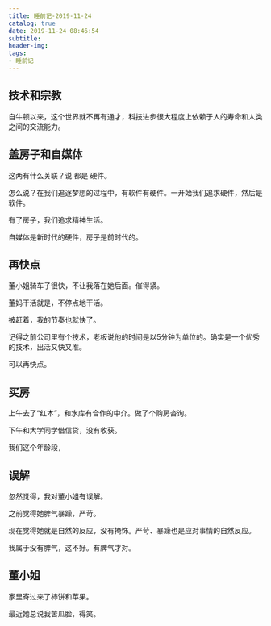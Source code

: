 ```yaml
---
title: 睡前记-2019-11-24
catalog: true
date: 2019-11-24 08:46:54
subtitle:
header-img:
tags:
- 睡前记
---
```


## 技术和宗教

自牛顿以来，这个世界就不再有通才，科技进步很大程度上依赖于人的寿命和人类之间的交流能力。


## 盖房子和自媒体

这两有什么关联？说 都是 硬件。

怎么说？在我们追逐梦想的过程中，有软件有硬件。一开始我们追求硬件，然后是软件。

有了房子，我们追求精神生活。

自媒体是新时代的硬件，房子是前时代的。

## 再快点

董小姐骑车子很快，不让我落在她后面。催得紧。

董妈干活就是，不停点地干活。

被赶着，我的节奏也就快了。

记得之前公司里有个技术，老板说他的时间是以5分钟为单位的。确实是一个优秀的技术，出活又快又准。

可以再快点。

## 买房

上午去了“红本”，和水库有合作的中介。做了个购房咨询。

下午和大学同学借信贷，没有收获。

我们这个年龄段，


## 误解

忽然觉得，我对董小姐有误解。

之前觉得她脾气暴躁，严苛。

现在觉得她就是自然的反应，没有掩饰。严苛、暴躁也是应对事情的自然反应。

我属于没有脾气，这不好。有脾气才对。

## 董小姐

家里寄过来了柿饼和苹果。

最近她总说我苦瓜脸，得笑。


